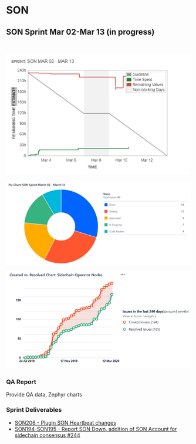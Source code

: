 # SON

## SON Sprint Mar 02-Mar 13 \(in progress\) <a id="gpos-sprint-jan-2-jan16"></a>

​

![](../.gitbook/assets/son_burn_down_march10.jpg)

![](../.gitbook/assets/son_pie_mar10.jpg)



![](../.gitbook/assets/son_progress_march10.jpg)

### QA Report <a id="qa-report"></a>

Provide QA data, Zephyr charts

### Sprint Deliverables <a id="sprint-deliverables"></a>

* [SON206 - Plugin SON Heartbeat changes](https://github.com/peerplays-network/peerplays/pull/250)
* [ SON194-SON195 - Report SON Down, addition of SON Account for sidechain consensus \#244](https://github.com/peerplays-network/peerplays/pull/244)

​

